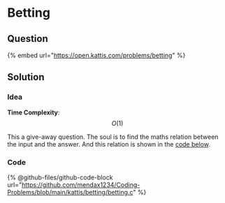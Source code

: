 # Betting

## Question

{% embed url="https://open.kattis.com/problems/betting" %}

## Solution

### Idea

**Time Complexity**: $$O(1)$$

This a give-away question. The soul is to find the maths relation between the input and the answer. And this relation is shown in the [code below](betting.md#code).

### Code

{% @github-files/github-code-block url="https://github.com/mendax1234/Coding-Problems/blob/main/kattis/betting/betting.c" %}
